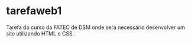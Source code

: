 # tarefaweb1
Tarefa do curso da FATEC de DSM onde será necessário desenvolver um site utilizando HTML e CSS.
